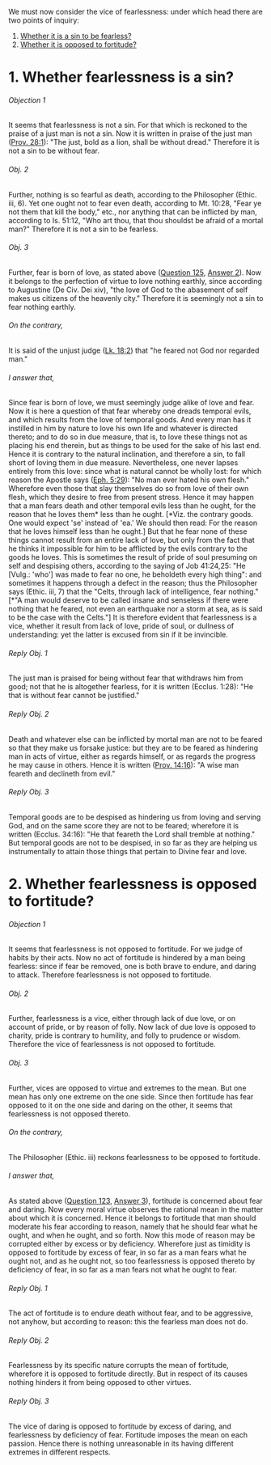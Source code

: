 We must now consider the vice of fearlessness: under which head there are two points of inquiry:  

1. [ Whether it is a sin to be fearless?](#1.%20Whether%20fearlessness%20is%20a%20sin?)
2. [ Whether it is opposed to fortitude?](#2.%20Whether%20fearlessness%20is%20opposed%20to%20fortitude?)



# 1. Whether fearlessness is a sin? 

###### Objection 1
It seems that fearlessness is not a sin. For that which is reckoned to the praise of a just man is not a sin. Now it is written in praise of the just man ([Prov. 28:1](http://bible.gospelcom.net/bible?Prov++28:1)): "The just, bold as a lion, shall be without dread." Therefore it is not a sin to be without fear.  

###### Obj. 2
Further, nothing is so fearful as death, according to the Philosopher (Ethic. iii, 6). Yet one ought not to fear even death, according to Mt. 10:28, "Fear ye not them that kill the body," etc., nor anything that can be inflicted by man, according to Is. 51:12, "Who art thou, that thou shouldst be afraid of a mortal man?" Therefore it is not a sin to be fearless.  

###### Obj. 3
Further, fear is born of love, as stated above ([Question 125](125.%20Fear.md), [Answer 2](125.%20Fear.md#2.%20Whether%20the%20sin%20of%20fear%20is%20contrary%20to%20fortitude?%20)). Now it belongs to the perfection of virtue to love nothing earthly, since according to Augustine (De Civ. Dei xiv), "the love of God to the abasement of self makes us citizens of the heavenly city." Therefore it is seemingly not a sin to fear nothing earthly.  

###### On the contrary,
It is said of the unjust judge ([Lk. 18:2](http://bible.gospelcom.net/bible?Lk++18:2)) that "he feared not God nor regarded man."  

###### I answer that,
Since fear is born of love, we must seemingly judge alike of love and fear. Now it is here a question of that fear whereby one dreads temporal evils, and which results from the love of temporal goods. And every man has it instilled in him by nature to love his own life and whatever is directed thereto; and to do so in due measure, that is, to love these things not as placing his end therein, but as things to be used for the sake of his last end. Hence it is contrary to the natural inclination, and therefore a sin, to fall short of loving them in due measure. Nevertheless, one never lapses entirely from this love: since what is natural cannot be wholly lost: for which reason the Apostle says ([Eph. 5:29](http://bible.gospelcom.net/bible?Eph++5:29)): "No man ever hated his own flesh." Wherefore even those that slay themselves do so from love of their own flesh, which they desire to free from present stress. Hence it may happen that a man fears death and other temporal evils less than he ought, for the reason that he loves them\* less than he ought. \[\*Viz. the contrary goods. One would expect 'se' instead of 'ea.' We should then read: For the reason that he loves himself less than he ought.\] But that he fear none of these things cannot result from an entire lack of love, but only from the fact that he thinks it impossible for him to be afflicted by the evils contrary to the goods he loves. This is sometimes the result of pride of soul presuming on self and despising others, according to the saying of Job 41:24,25: "He \[Vulg.: 'who'\] was made to fear no one, he beholdeth every high thing": and sometimes it happens through a defect in the reason; thus the Philosopher says (Ethic. iii, 7) that the "Celts, through lack of intelligence, fear nothing." \[\*"A man would deserve to be called insane and senseless if there were nothing that he feared, not even an earthquake nor a storm at sea, as is said to be the case with the Celts."\] It is therefore evident that fearlessness is a vice, whether it result from lack of love, pride of soul, or dullness of understanding: yet the latter is excused from sin if it be invincible.  

###### Reply Obj. 1
The just man is praised for being without fear that withdraws him from good; not that he is altogether fearless, for it is written (Ecclus. 1:28): "He that is without fear cannot be justified."  

###### Reply Obj. 2
Death and whatever else can be inflicted by mortal man are not to be feared so that they make us forsake justice: but they are to be feared as hindering man in acts of virtue, either as regards himself, or as regards the progress he may cause in others. Hence it is written ([Prov. 14:16](http://bible.gospelcom.net/bible?Prov++14:16)): "A wise man feareth and declineth from evil."  

###### Reply Obj. 3
Temporal goods are to be despised as hindering us from loving and serving God, and on the same score they are not to be feared; wherefore it is written (Ecclus. 34:16): "He that feareth the Lord shall tremble at nothing." But temporal goods are not to be despised, in so far as they are helping us instrumentally to attain those things that pertain to Divine fear and love.  




# 2. Whether fearlessness is opposed to fortitude? 

###### Objection 1
It seems that fearlessness is not opposed to fortitude. For we judge of habits by their acts. Now no act of fortitude is hindered by a man being fearless: since if fear be removed, one is both brave to endure, and daring to attack. Therefore fearlessness is not opposed to fortitude.  

###### Obj. 2
Further, fearlessness is a vice, either through lack of due love, or on account of pride, or by reason of folly. Now lack of due love is opposed to charity, pride is contrary to humility, and folly to prudence or wisdom. Therefore the vice of fearlessness is not opposed to fortitude.  

###### Obj. 3
Further, vices are opposed to virtue and extremes to the mean. But one mean has only one extreme on the one side. Since then fortitude has fear opposed to it on the one side and daring on the other, it seems that fearlessness is not opposed thereto.  

###### On the contrary,
The Philosopher (Ethic. iii) reckons fearlessness to be opposed to fortitude.  

###### I answer that,
As stated above ([Question 123](../123.%20Fortitude%20(2)/123.%20Fortitude.md), [Answer 3](../123.%20Fortitude%20(2)/123.%20Fortitude.md#3.%20Whether%20fortitude%20is%20about%20fear%20and%20dying?%20)), fortitude is concerned about fear and daring. Now every moral virtue observes the rational mean in the matter about which it is concerned. Hence it belongs to fortitude that man should moderate his fear according to reason, namely that he should fear what he ought, and when he ought, and so forth. Now this mode of reason may be corrupted either by excess or by deficiency. Wherefore just as timidity is opposed to fortitude by excess of fear, in so far as a man fears what he ought not, and as he ought not, so too fearlessness is opposed thereto by deficiency of fear, in so far as a man fears not what he ought to fear.  

###### Reply Obj. 1
The act of fortitude is to endure death without fear, and to be aggressive, not anyhow, but according to reason: this the fearless man does not do.  

###### Reply Obj. 2
Fearlessness by its specific nature corrupts the mean of fortitude, wherefore it is opposed to fortitude directly. But in respect of its causes nothing hinders it from being opposed to other virtues.  

###### Reply Obj. 3
The vice of daring is opposed to fortitude by excess of daring, and fearlessness by deficiency of fear. Fortitude imposes the mean on each passion. Hence there is nothing unreasonable in its having different extremes in different respects.